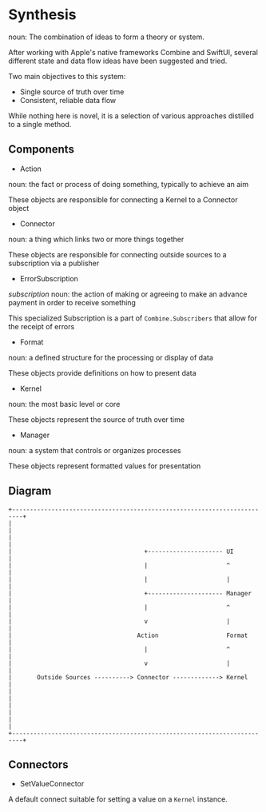 # Synthesis

noun: The combination of ideas to form a theory or system.

After working with Apple's native frameworks Combine and SwiftUI, several different state and data flow ideas have been suggested and tried. 

Two main objectives to this system:
* Single source of truth over time
* Consistent, reliable data flow

While nothing here is novel, it is a selection of various approaches distilled to a single method.

## Components

* Action 

noun: the fact or process of doing something, typically to achieve an aim

These objects are responsible for connecting a Kernel to a Connector object

* Connector 

noun: a thing which links two or more things together

 These objects are responsible for connecting outside sources to a subscription via a publisher

* ErrorSubscription

_subscription_ noun: the action of making or agreeing to make an advance payment in order to receive something

This specialized Subscription is a part of `Combine.Subscribers` that allow for the receipt of errors

* Format

noun: a defined structure for the processing or display of data

These objects provide definitions on how to present data 

* Kernel

noun: the most basic level or core

These objects represent the source of truth over time

* Manager 

noun: a system that controls or organizes processes

These objects represent formatted values for presentation

## Diagram
```
+-------------------------------------------------------------------------+
|                                                                         |
|                                                                         |
|                                     +--------------------- UI           |
|                                     |                      ^            |
|                                     |                      |            |
|                                     +--------------------- Manager      |
|                                     |                      ^            |
|                                     v                      |            |
|                                   Action                   Format       | 
|                                     |                      ^            |
|                                     v                      |            |
|       Outside Sources ----------> Connector -------------> Kernel       |
|                                                                         |
|                                                                         |
|                                                                         |
+-------------------------------------------------------------------------+
```

## Connectors

* SetValueConnector

 A default connect suitable for setting a value on a `Kernel` instance.
